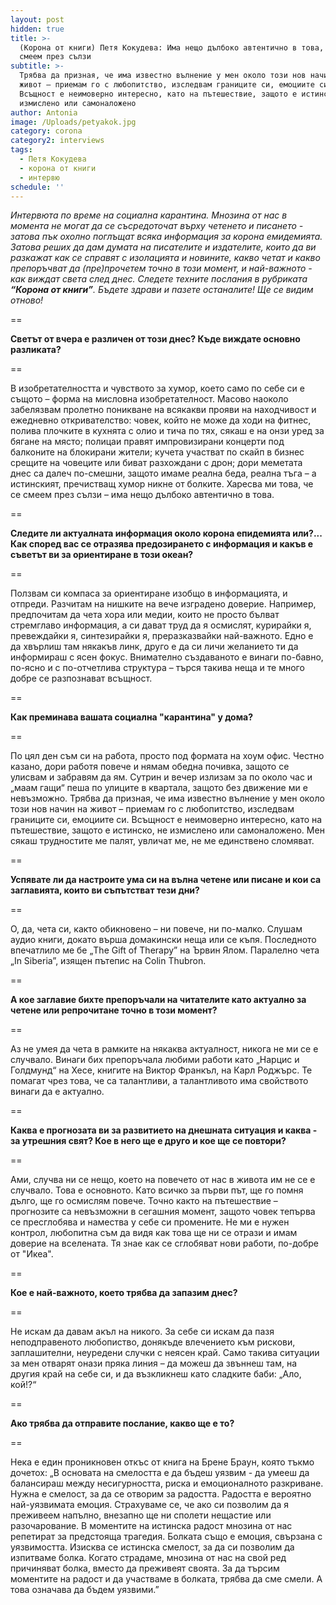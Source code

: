 ```yaml
---
layout: post
hidden: true
title: >-
  (Корона от книги) Петя Кокудева: Има нещо дълбоко автентично в това, че се
  смеем през сълзи
subtitle: >-
  Трябва да призная, че има известно вълнение у мен около този нов начин на
  живот – приемам го с любопитство, изследвам границите си, емоциите си.
  Всъщност е неимоверно интересно, като на пътешествие, защото е истинско, не
  измислено или самоналожено
author: Antonia
image: /Uploads/petyakok.jpg
category: corona
category2: interviews
tags:
  - Петя Кокудева
  - корона от книги
  - интервю
schedule: ''
---
```

_Интервюта по време на социална карантина. Мнозина от нас в момента не могат да се съсредоточат върху четенето и писането - затова пък охолно поглъщат всяка информация за корона емидемията. Затова реших да дам думата на писателите и издателите, които да ви разкажат как се справят с изолацията и новините, какво четат и какво препоръчват да (пре)прочетем точно в този момент, и най-важното - как виждат света след днес. Следете техните послания в рубриката **“Корона от книги”**. Бъдете здрави и пазете останалите! Ще се видим отново!_

\==

**Светът от вчера е различен от този днес? Къде виждате основно разликата?**

\==

В изобретателността и чувството за хумор, което само по себе си е същото – форма на мисловна изобретателност. Масово наоколо забелязвам пролетно поникване на всякакви прояви на находчивост и ежедневно откривателство: човек, който не може да ходи на фитнес, полива плочките в кухнята с олио и тича по тях, сякаш е на онзи уред за бягане на място; полицаи правят импровизирани концерти под балконите на блокирани жители; кучета участват по скайп в бизнес срещите на човеците или биват разхождани с дрон; дори меметата днес са далеч по-смешни, защото имаме реална беда, реална тъга – а истинският, пречистващ хумор никне от болките. Харесва ми това, че се смеем през сълзи – има нещо дълбоко автентично в това. 

\==

**Следите ли актуалната информация около корона епидемията или?... Как според вас се отразява предозирането с информация и какъв е съветът ви за ориентиране в този океан?**

\==

Ползвам си компаса за ориентиране изобщо в информацията, и отпреди. Разчитам на нишките на вече изградено доверие. Например, предпочитам да чета хора или медии, които не просто бълват стремглаво информация, а си дават труд да я осмислят, курирайки я, превеждайки я, синтезирайки я, преразказвайки най-важното. Едно е да хвърлиш там някакъв линк, друго е да си личи желанието ти да информираш с ясен фокус. Внимателно създаваното е винаги по-бавно, по-ясно и с по-отчетлива структура – търся такива неща и те много добре се разпознават всъщност.   

\==

**Как преминава вашата социална "карантина" у дома?**

\==

По цял ден съм си на работа, просто под формата на хоум офис. Честно казано, дори работя повече и нямам обедна почивка, защото се улисвам и забравям да ям. Сутрин и вечер излизам за по около час и „маам гащи“ пеша по улиците в квартала, защото без движение ми е невъзможно. Трябва да призная, че има известно вълнение у мен около този нов начин на живот – приемам го с любопитство, изследвам границите си, емоциите си. Всъщност е неимоверно интересно, като на пътешествие, защото е истинско, не измислено или самоналожено. Мен сякаш трудностите ме палят, увличат ме, не ме единствено сломяват. 

\==

**Успявате ли да настроите ума си на вълна четене или писане и кои са заглавията, които ви съпътстват тези дни?**

\==

О, да, чета си, както обикновено – ни повече, ни по-малко. Слушам аудио книги, докато върша домакински неща или се къпя. Последното впечатлило ме бе „The Gift of Therapy” на Ървин Ялом. Паралелно чета „In Siberia”, изящен пътепис на Colin Thubron. 

\==

**А кое заглавие бихте препоръчали на читателите като актуално за четене или репрочитане точно в този момент?**

\==

Аз не умея да чета в рамките на някаква актуалност, никога не ми се е случвало. Винаги бих препоръчала любими работи като „Нарцис и Голдмунд“ на Хесе, книгите на Виктор Франкъл, на Карл Роджърс. Те помагат чрез това, че са талантливи, а талантливото има свойството винаги да е актуално. 

\==

**Каква е прогнозата ви за развитието на днешната ситуация и каква - за утрешния свят? Кое в него ще е друго и кое ще се повтори?**

\==

Ами, случва ни се нещо, което на повечето от нас в живота им не се е случвало. Това е основното. Като всичко за първи път, ще го помня дълго, ще го осмислям повече. Точно както на пътешествие – прогнозите са невъзможни в сегашния момент, защото човек тепърва се пресглобява и намества у себе си промените. Не ми е нужен контрол, любопитна съм да видя как това ще ни се отрази и имам доверие на вселената. Тя знае как се сглобяват нови работи, по-добре от "Икеа". 

\==

**Кое е най-важното, което трябва да запазим днес?**

\==

Не искам да давам акъл на никого. За себе си искам да пазя неподправеното любопиство, донякъде влечението към рискови, заплашителни, неуредени случки с неясен край. Само такива ситуации за мен отварят онази пряка линия – да можеш да звъннеш там, на другия край на себе си, и да възкликнеш като сладките баби: „Ало, кой!?“

\==

**Ако трябва да отправите послание, какво ще е то?**

\==

Нека е един проникновен откъс от книга на Брене Браун, която тъкмо дочетох: „В основата на смелостта е да бъдеш уязвим - да умееш да балансираш между несигурността, риска и емоционалното разкриване. Нужна е смелост, за да се отворим за радостта. Радостта е вероятно най-уязвимата емоция. Страхуваме се, че ако си позволим да я преживеем напълно, внезапно ще ни сполети нещастие или разочарование. В моментите на истинска радост мнозина от нас репетират за предстояща трагедия. Болката също е емоция, свързана с уязвимостта. Изисква се истинска смелост, за да си позволим да изпитваме болка. Когато страдаме, мнозина от нас на свой ред причиняват болка, вместо да преживеят своята. За да търсим моментите на радост и да участваме в болката, трябва да сме смели. А това означава да бъдем уязвими.”
